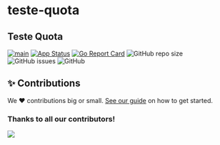 # teste-quota
## Teste Quota


[![main](https://github.com/devxp-tech/teste-quota/actions/workflows/main.yml/badge.svg)](https://github.com/devxp-tech/teste-quota/actions/workflows/main.yml)
[![App Status](https://argocd.diegoluisi.eti.br/api/badge?name=dev-teste-quota&revision=true)](https://argocd.diegoluisi.eti.br/applications/dev-teste-quota)
[![Go Report Card](https://goreportcard.com/badge/github.com/devxp-tech/teste-quota)](https://goreportcard.com/report/github.com/devxp-tech/teste-quota)
![GitHub repo size](https://img.shields.io/github/repo-size/devxp-tech/teste-quota)
![GitHub issues](https://img.shields.io/github/issues/devxp-tech/teste-quota)
![GitHub](https://img.shields.io/github/license/devxp-tech/teste-quota)


## ✨ Contributions

We ❤️ contributions big or small. [See our guide](contributing.md) on how to get started.

### Thanks to all our contributors!

<a href="https://github.com/devxp-tech/teste-quota/graphs/contributors">
  <img src="https://contrib.rocks/image?repo=devxp-tech/teste-quota" />
</a>
